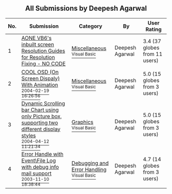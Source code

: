 ﻿<div align="center">

## All Submissions by Deepesh Agarwal

</div>

No.  | Submission | Category | By   | User Rating
---- | ---------- | -------- | ---- | -----------
1 | [AONE  VB6's inbuilt screen Resolution Guides for Resolution Fixing \- NO CODE<br />](https://github.com/Planet-Source-Code/deepesh-agarwal-aone-vb6-s-inbuilt-screen-resolution-guides-for-resolution-fixing-no-code__1-61336) | [Miscellaneous<br /><sup>Visual Basic</sup>](../ByCategory/miscellaneous__1-1.md) | Deepesh Agarwal | 3.4 (37 globes from 11 users)
2 | [COOL OSD \(On Screen Dispaly\)  With Animation<br /><sup>2004-02-19 16:26:56</sup>](https://github.com/Planet-Source-Code/deepesh-agarwal-cool-osd-on-screen-dispaly-with-animation__1-51874) | [Miscellaneous<br /><sup>Visual Basic</sup>](../ByCategory/miscellaneous__1-1.md) | Deepesh Agarwal | 5.0 (15 globes from 3 users)
3 | [Dynamic Scrolling bar Chart using only Picture box, supporting two different display styles<br /><sup>2004-04-12 11:21:34</sup>](https://github.com/Planet-Source-Code/deepesh-agarwal-dynamic-scrolling-bar-chart-using-only-picture-box-supporting-two-differen__1-53095) | [Graphics<br /><sup>Visual Basic</sup>](../ByCategory/graphics__1-46.md) | Deepesh Agarwal | 5.0 (15 globes from 3 users)
4 | [Error Handle with Event\\File Log with debug info mail support<br /><sup>2003-11-10 18:38:44</sup>](https://github.com/Planet-Source-Code/deepesh-agarwal-error-handle-with-event-file-log-with-debug-info-mail-support__1-50375) | [Debugging and Error Handling<br /><sup>Visual Basic</sup>](../ByCategory/debugging-and-error-handling__1-26.md) | Deepesh Agarwal | 4.7 (14 globes from 3 users)
